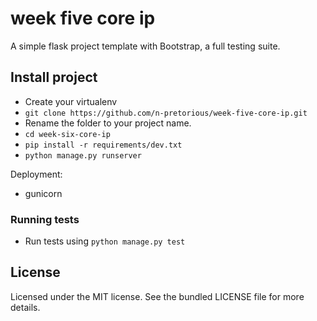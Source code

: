 # week five core ip
A simple flask project template with Bootstrap, a full testing suite.

## Install project

- Create your virtualenv
- `git clone https://github.com/n-pretorious/week-five-core-ip.git`
- Rename the folder to your project name.
- `cd week-six-core-ip`
- `pip install -r requirements/dev.txt`
- `python manage.py runserver`


Deployment:
- gunicorn

### Running tests
- Run tests using  `python manage.py test`


## License
Licensed under the MIT license. See the bundled LICENSE file for more details.
